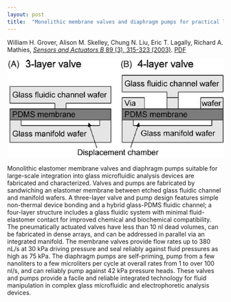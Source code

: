 ```yaml
---
layout: post
title:  "Monolithic membrane valves and diaphragm pumps for practical large-scale integration into glass microfluidic devices"
---
```


William H. Grover, Alison M. Skelley, Chung N. Liu, Eric T. Lagally, Richard A. Mathies, [*Sensors and Actuators B* 89 (3), 315-323 (2003)](http://www.sciencedirect.com/science/article/pii/S0925400502004689).  [PDF](/assets/monolithic-membrane-valves.pdf)

<img src="/assets/monolithic-membrane-valves.png">

Monolithic elastomer membrane valves and diaphragm pumps suitable for large-scale integration into glass microfluidic analysis devices are fabricated and characterized. Valves and pumps are fabricated by sandwiching an elastomer membrane between etched glass fluidic channel and manifold wafers. A three-layer valve and pump design features simple non-thermal device bonding and a hybrid glass-PDMS fluidic channel; a four-layer structure includes a glass fluidic system with minimal fluid-elastomer contact for improved chemical and biochemical compatibility. The pneumatically actuated valves have less than 10 nl dead volumes, can be fabricated in dense arrays, and can be addressed in parallel via an integrated manifold. The membrane valves provide flow rates up to 380 nL/s at 30 kPa driving pressure and seal reliably against fluid pressures as high as 75 kPa. The diaphragm pumps are self-priming, pump from a few nanoliters to a few microliters per cycle at overall rates from 1 to over 100 nl/s, and can reliably pump against 42 kPa pressure heads. These valves and pumps provide a facile and reliable integrated technology for fluid manipulation in complex glass microfluidic and electrophoretic analysis devices.

<div data-badge-popover="right" data-badge-type="2" data-doi="10.1016/S0925-4005(02)00468-9" class="altmetric-embed"></div>
